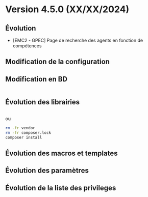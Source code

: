 # Version 4.5.0 (XX/XX/2024)

## Évolution

- [EMC2 - GPEC] Page de recherche des agents en fonction de compétences


## Modification de la configuration

## Modification en BD

```postgresql
```
## Évolution des librairies

```bash
```

ou

```bash
rm -fr vendor
rm -fr composer.lock
composer install
```

## Évolution des macros et templates

## Évolution des paramètres

## Évolution de la liste des privileges


